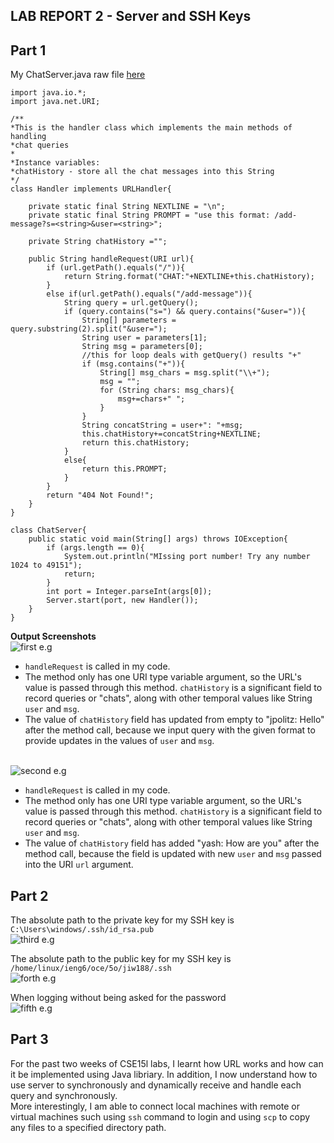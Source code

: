 ## **LAB REPORT 2 - Server and SSH Keys**

## Part 1
My ChatServer.java raw file [here](https://igiotto12.github.io/cse15l-lab-reports/Codes/ChatServer/ChatServer.java)
```
import java.io.*;
import java.net.URI;

/**
*This is the handler class which implements the main methods of handling 
*chat queries
*
*Instance variables:
*chatHistory - store all the chat messages into this String
*/
class Handler implements URLHandler{

    private static final String NEXTLINE = "\n";
    private static final String PROMPT = "use this format: /add-message?s=<string>&user=<string>";

    private String chatHistory ="";

    public String handleRequest(URI url){
        if (url.getPath().equals("/")){
            return String.format("CHAT:"+NEXTLINE+this.chatHistory);
        }
        else if(url.getPath().equals("/add-message")){
            String query = url.getQuery();
            if (query.contains("s=") && query.contains("&user=")){
                String[] parameters = query.substring(2).split("&user=");
                String user = parameters[1];
                String msg = parameters[0];
                //this for loop deals with getQuery() results "+"
                if (msg.contains("+")){
                    String[] msg_chars = msg.split("\\+");
                    msg = "";
                    for (String chars: msg_chars){
                        msg+=chars+" ";
                    } 
                }
                String concatString = user+": "+msg; 
                this.chatHistory+=concatString+NEXTLINE;
                return this.chatHistory;
            }
            else{
                return this.PROMPT;
            }
        }
        return "404 Not Found!";
    }
}

class ChatServer{
    public static void main(String[] args) throws IOException{
        if (args.length == 0){
            System.out.println("MIssing port number! Try any number 1024 to 49151");
            return;
        }
        int port = Integer.parseInt(args[0]);
        Server.start(port, new Handler());
    }
}
```

**Output Screenshots**
<br>![first e.g](https://igiotto12.github.io/cse15l-lab-reports/screenshots/p1-lab2.png)
  - ```handleRequest``` is called in my code.
  - The method only has one URI type variable argument, so the URL's value is passed through this method. ```chatHistory``` is a significant field to record queries or "chats", along with other temporal values like String ```user``` and ```msg```.
  - The value of ```chatHistory``` field has updated from empty to "jpolitz: Hello" after the method call, because we input query with the given format to provide updates in the values of ```user``` and ```msg```.

  <br>![second e.g](https://igiotto12.github.io/cse15l-lab-reports/screenshots/p2-lab2.png)
- ```handleRequest``` is called in my code.
- The method only has one URI type variable argument, so the URL's value is passed through this method. ```chatHistory``` is a significant field to record queries or "chats", along with other temporal values like String ```user``` and ```msg```.
- The value of ```chatHistory``` field has added "yash: How are you" after the method call, because the field is updated with new ```user``` and ```msg``` passed into the URI ```url``` argument.

## Part 2
The absolute path to the private key for my SSH key is ```C:\Users\windows/.ssh/id_rsa.pub```
<br>![third e.g](https://igiotto12.github.io/cse15l-lab-reports/screenshots/p3-lab2.png)

The absolute path to the public key for my SSH key is ```/home/linux/ieng6/oce/5o/jiw188/.ssh```
<br>![forth e.g](https://igiotto12.github.io/cse15l-lab-reports/screenshots/p4-lab2.png)

When logging without being asked for the password
<br>![fifth e.g](https://igiotto12.github.io/cse15l-lab-reports/screenshots/p5-lab2.png)
## Part 3
For the past two weeks of CSE15l labs, I learnt how URL works and how can it be implemented using Java libriary. In addition, I now understand how to use server to synchronously and dynamically receive and handle each query and synchronously.  
More interestingly, I am able to connect local machines with remote or virtual machines such using ```ssh``` command to login and using ```scp``` to copy any files to a specified directory path. 
